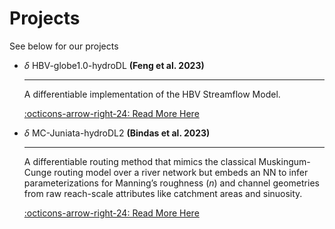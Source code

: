 # Projects 

See below for our projects

<div class="result" markdown>
  <div class="grid cards" markdown>

-   $\delta$ HBV-globe1.0-hydroDL __(Feng et al. 2023)__

    ---

    A differentiable implementation of the HBV Streamflow Model.

    [:octicons-arrow-right-24: Read More Here][feng_2023.md]

  </div>
</div>

<div class="result" markdown>
  <div class="grid cards" markdown>

-   $\delta$ MC-Juniata-hydroDL2 __(Bindas et al. 2023)__

    ---

    A differentiable routing method that mimics the classical Muskingum-Cunge routing model over a river network but embeds an NN to infer parameterizations for Manning’s roughness (_n_) and channel geometries from raw reach-scale attributes like catchment areas and sinuosity. 

    [:octicons-arrow-right-24: Read More Here][bindas_2023.md]

  </div>
</div>

  [feng_2023.md]: ../projects/feng_2023.md
  [bindas_2023.md]: ../projects/bindas_2023.md


